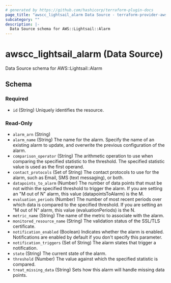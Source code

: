 ```yaml
---
# generated by https://github.com/hashicorp/terraform-plugin-docs
page_title: "awscc_lightsail_alarm Data Source - terraform-provider-awscc"
subcategory: ""
description: |-
  Data Source schema for AWS::Lightsail::Alarm
---
```


# awscc_lightsail_alarm (Data Source)

Data Source schema for AWS::Lightsail::Alarm



<!-- schema generated by tfplugindocs -->
## Schema

### Required

- `id` (String) Uniquely identifies the resource.

### Read-Only

- `alarm_arn` (String)
- `alarm_name` (String) The name for the alarm. Specify the name of an existing alarm to update, and overwrite the previous configuration of the alarm.
- `comparison_operator` (String) The arithmetic operation to use when comparing the specified statistic to the threshold. The specified statistic value is used as the first operand.
- `contact_protocols` (Set of String) The contact protocols to use for the alarm, such as Email, SMS (text messaging), or both.
- `datapoints_to_alarm` (Number) The number of data points that must be not within the specified threshold to trigger the alarm. If you are setting an "M out of N" alarm, this value (datapointsToAlarm) is the M.
- `evaluation_periods` (Number) The number of most recent periods over which data is compared to the specified threshold. If you are setting an "M out of N" alarm, this value (evaluationPeriods) is the N.
- `metric_name` (String) The name of the metric to associate with the alarm.
- `monitored_resource_name` (String) The validation status of the SSL/TLS certificate.
- `notification_enabled` (Boolean) Indicates whether the alarm is enabled. Notifications are enabled by default if you don't specify this parameter.
- `notification_triggers` (Set of String) The alarm states that trigger a notification.
- `state` (String) The current state of the alarm.
- `threshold` (Number) The value against which the specified statistic is compared.
- `treat_missing_data` (String) Sets how this alarm will handle missing data points.
